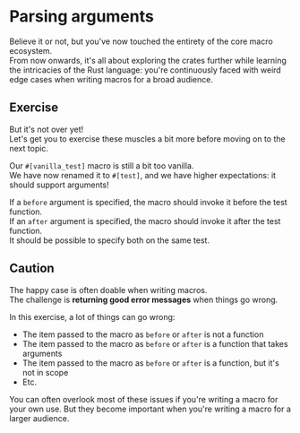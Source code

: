 # Parsing arguments

Believe it or not, but you've now touched the entirety of the core macro ecosystem.  
From now onwards, it's all about exploring the crates further while learning the intricacies of the Rust language: 
you're continuously faced with weird edge cases when writing macros for a broad audience.

## Exercise

But it's not over yet!  
Let's get you to exercise these muscles a bit more before moving on to the next topic.

Our `#[vanilla_test]` macro is still a bit too vanilla.  
We have now renamed it to `#[test]`, and we have higher expectations: it should support arguments!

If a `before` argument is specified, the macro should invoke it before the test function.  
If an `after` argument is specified, the macro should invoke it after the test function.  
It should be possible to specify both on the same test.

## Caution

The happy case is often doable when writing macros.  
The challenge is **returning good error messages** when things go wrong.  

In this exercise, a lot of things can go wrong:

- The item passed to the macro as `before` or `after` is not a function
- The item passed to the macro as `before` or `after` is a function that takes arguments
- The item passed to the macro as `before` or `after` is a function, but it's not in scope
- Etc.

You can often overlook most of these issues if you're writing a macro for your own use. But they become
important when you're writing a macro for a larger audience.